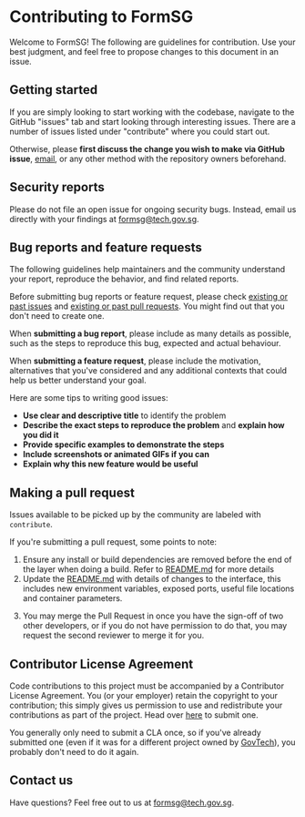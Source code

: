 # Contributing to FormSG

Welcome to FormSG! The following are guidelines for contribution. Use your best judgment, and feel free to propose changes to this document in an issue.

## Getting started

If you are simply looking to start working with the codebase, navigate to the GitHub "issues" tab and start looking through interesting issues. There are a number of issues listed under "contribute" where you could start out.

Otherwise, please **first discuss the change you wish to make via GitHub issue**, [email](mailto:formsg@tech.gov.sg), or any other method with the repository owners beforehand.

## Security reports

Please do not file an open issue for ongoing security bugs. Instead, email us directly with your findings at [formsg@tech.gov.sg](mailto:formsg@tech.gov.sg).

## Bug reports and feature requests

The following guidelines help maintainers and the community understand your report, reproduce the behavior, and find related reports.

Before submitting bug reports or feature request, please check [existing or past issues](https://go.gov.sg/formsg-issues) and [existing or past pull requests](https://go.gov.sg/formsg-pulls).
You might find out that you don't need to create one.

When **submitting a bug report**, please include as many details as possible, such as the steps to reproduce this bug, expected and actual behaviour.

When **submitting a feature request**, please include the motivation, alternatives that you've considered and any additional contexts that could help us better understand your goal.

Here are some tips to writing good issues:

- **Use clear and descriptive title** to identify the problem
- **Describe the exact steps to reproduce the problem** and **explain how you did it**
- **Provide specific examples to demonstrate the steps**
- **Include screenshots or animated GIFs if you can**
- **Explain why this new feature would be useful**

## Making a pull request

Issues available to be picked up by the community are labeled with `contribute`.

If you're submitting a pull request, some points to note:

1. Ensure any install or build dependencies are removed before the end of the layer when doing a build. Refer to [README.md](https://go.gov.sg/formsg-readme) for more details
2. Update the [README.md](https://go.gov.sg/formsg-readme) with details of changes to the interface, this includes new environment variables, exposed ports, useful file locations and container parameters.
<!---Increase the version numbers of the packages in any example files and the [README.md](https://github.com/opengovsg/formsg/blob/master/README.md) to the new version that this Pull Request would represent.--->
3. You may merge the Pull Request in once you have the sign-off of two other developers, or if you do not have permission to do that, you may request the second reviewer to merge it for you.

## Contributor License Agreement

Code contributions to this project must be accompanied by a Contributor License Agreement. You (or your employer) retain the copyright to your contribution; this simply gives us permission to use and redistribute your contributions as part of the project.
Head over [here](https://go.gov.sg/ogp-cla) to submit one.

You generally only need to submit a CLA once, so if you've already submitted one (even if it was for a different project owned by [GovTech](https://www.tech.gov.sg)), you probably don't need to do it again.

## Contact us

Have questions? Feel free out to us at [formsg@tech.gov.sg](mailto:formsg@tech.gov.sg).
